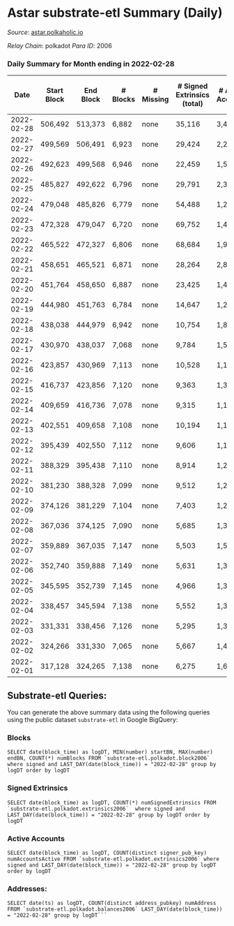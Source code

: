 # Astar substrate-etl Summary (Daily)

_Source_: [astar.polkaholic.io](https://astar.polkaholic.io)

*Relay Chain*: polkadot
*Para ID*: 2006



### Daily Summary for Month ending in 2022-02-28


| Date | Start Block | End Block | # Blocks | # Missing | # Signed Extrinsics (total) | # Active Accounts | # Addresses with Balances | # Events | # Transfers | # XCM Transfers In | # XCM Transfers Out |
| ---- | ----------- | --------- | -------- | --------- | --------------------------- | ----------------- | ------------------------- | -------- | ----------- | ------------------ | ------------------- |
| 2022-02-28 | 506,492 | 513,373 | 6,882 | none | 35,116 | 3,442 | 76,017 | 722,115 | 34,265 ($46,705,109) |   |   |
| 2022-02-27 | 499,569 | 506,491 | 6,923 | none | 29,424 | 2,292 |  | 373,466 | 37,337 ($7,449,820) |   |   |
| 2022-02-26 | 492,623 | 499,568 | 6,946 | none | 22,459 | 1,526 |  | 297,923 | 25,606 ($6,706,613) |   |   |
| 2022-02-25 | 485,827 | 492,622 | 6,796 | none | 29,791 | 2,370 |  | 309,684 | 32,305 ($5,010,600) |   |   |
| 2022-02-24 | 479,048 | 485,826 | 6,779 | none | 54,488 | 1,255 |  | 331,538 | 20,558 ($8,526,768) |   |   |
| 2022-02-23 | 472,328 | 479,047 | 6,720 | none | 69,752 | 1,491 |  | 395,925 | 20,360 ($3,845,469) |   |   |
| 2022-02-22 | 465,522 | 472,327 | 6,806 | none | 68,684 | 1,962 |  | 408,344 | 24,199 ($3,640,338) |   |   |
| 2022-02-21 | 458,651 | 465,521 | 6,871 | none | 28,264 | 2,847 |  | 287,289 | 29,472 ($5,546,578) |   |   |
| 2022-02-20 | 451,764 | 458,650 | 6,887 | none | 23,425 | 1,451 |  | 189,703 | 16,918 ($2,925,059) |   |   |
| 2022-02-19 | 444,980 | 451,763 | 6,784 | none | 14,647 | 1,271 |  | 162,016 | 14,543 ($3,922,557) |   |   |
| 2022-02-18 | 438,038 | 444,979 | 6,942 | none | 10,754 | 1,839 |  | 163,761 | 13,573 ($11,560,450) |   |   |
| 2022-02-17 | 430,970 | 438,037 | 7,068 | none | 9,784 | 1,551 |  | 182,568 | 12,972 ($7,167,897) |   |   |
| 2022-02-16 | 423,857 | 430,969 | 7,113 | none | 10,528 | 1,169 |  | 139,291 | 12,764 ($1,705,227) |   |   |
| 2022-02-15 | 416,737 | 423,856 | 7,120 | none | 9,363 | 1,390 |  | 140,198 | 12,451 ($7,618,178) |   |   |
| 2022-02-14 | 409,659 | 416,736 | 7,078 | none | 9,315 | 1,123 |  | 131,968 | 12,033 ($1,518,994) |   |   |
| 2022-02-13 | 402,551 | 409,658 | 7,108 | none | 10,194 | 1,109 |  | 142,795 | 12,923 ($1,788,507) |   |   |
| 2022-02-12 | 395,439 | 402,550 | 7,112 | none | 9,606 | 1,102 |  | 146,843 | 12,655 ($1,893,781) |   |   |
| 2022-02-11 | 388,329 | 395,438 | 7,110 | none | 8,914 | 1,217 |  | 135,742 | 12,527 ($3,209,520) |   |   |
| 2022-02-10 | 381,230 | 388,328 | 7,099 | none | 9,512 | 1,278 |  | 135,127 | 12,089 ($1,333,113) |   |   |
| 2022-02-09 | 374,126 | 381,229 | 7,104 | none | 7,403 | 1,279 |  | 125,107 | 11,140 ($1,384,888) |   |   |
| 2022-02-08 | 367,036 | 374,125 | 7,090 | none | 5,685 | 1,367 |  | 119,738 | 10,480 ($5,683,928) |   |   |
| 2022-02-07 | 359,889 | 367,035 | 7,147 | none | 5,503 | 1,521 |  | 123,602 | 10,293 ($3,909,319) |   |   |
| 2022-02-06 | 352,740 | 359,888 | 7,149 | none | 5,631 | 1,359 |  | 124,554 | 10,512 ($2,809,370) |   |   |
| 2022-02-05 | 345,595 | 352,739 | 7,145 | none | 4,966 | 1,371 |  | 123,414 | 10,383 ($1,917,990) |   |   |
| 2022-02-04 | 338,457 | 345,594 | 7,138 | none | 5,552 | 1,331 |  | 118,782 | 10,486 ($3,447,472) |   |   |
| 2022-02-03 | 331,331 | 338,456 | 7,126 | none | 5,295 | 1,314 |  | 108,460 | 10,287 ($2,165,222) |   |   |
| 2022-02-02 | 324,266 | 331,330 | 7,065 | none | 5,667 | 1,470 |  | 113,343 | 10,348 ($3,754,011) |   |   |
| 2022-02-01 | 317,128 | 324,265 | 7,138 | none | 6,275 | 1,618 |  | 136,022 | 11,250 ($5,669,835) |   |   |

## Substrate-etl Queries:
You can generate the above summary data using the following queries using the public dataset `substrate-etl` in Google BigQuery:


### Blocks
```
SELECT date(block_time) as logDT, MIN(number) startBN, MAX(number) endBN, COUNT(*) numBlocks FROM `substrate-etl.polkadot.block2006`  where signed and LAST_DAY(date(block_time)) = "2022-02-28" group by logDT order by logDT
```


### Signed Extrinsics
```
SELECT date(block_time) as logDT, COUNT(*) numSignedExtrinsics FROM `substrate-etl.polkadot.extrinsics2006`  where signed and LAST_DAY(date(block_time)) = "2022-02-28" group by logDT order by logDT
```


### Active Accounts
```
SELECT date(block_time) as logDT, COUNT(distinct signer_pub_key) numAccountsActive FROM `substrate-etl.polkadot.extrinsics2006` where signed and LAST_DAY(date(block_time)) = "2022-02-28" group by logDT order by logDT
```


### Addresses:
```
SELECT date(ts) as logDT, COUNT(distinct address_pubkey) numAddress FROM `substrate-etl.polkadot.balances2006` LAST_DAY(date(block_time)) = "2022-02-28" group by logDT```

